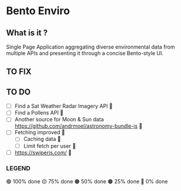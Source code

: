 # Bento Enviro

## What is it ?
Single Page Application aggregating diverse environmental data from multiple APIs and presenting it through a concise Bento-style UI.

## TO FIX


## TO DO
- [ ] Find a Sat Weather Radar Imagery API 🔴
- [ ] Find a Pollens API 🔴
- [ ] Another source for Moon & Sun data https://github.com/andrmoel/astronomy-bundle-js 🔴
- [ ] Fetching improved 🔴
    - [ ] Caching data 🔴
    - [ ] Limit fetch per user 🔴
- [ ] https://swiperjs.com/ 🔴

### LEGEND
🟢 100% done
🟡 75% done
🟠 50% done
🟤 25% done
🔴 0% done